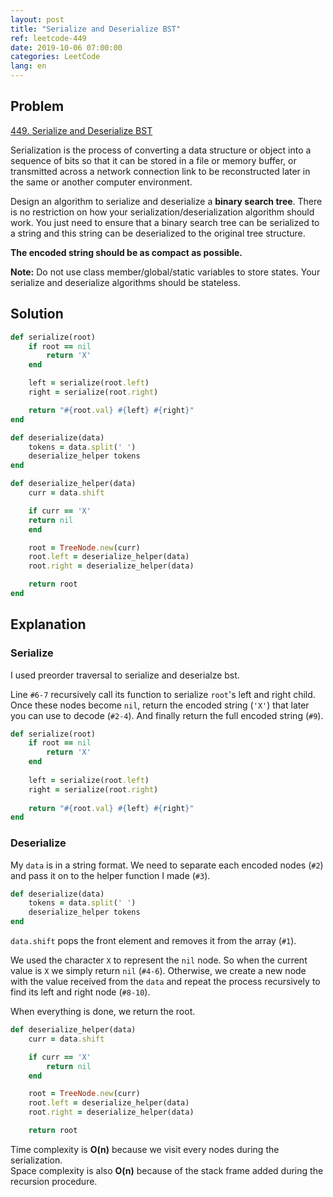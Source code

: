 ```yaml
---
layout: post
title: "Serialize and Deserialize BST"
ref: leetcode-449
date: 2019-10-06 07:00:00
categories: LeetCode
lang: en
---
```


## Problem

[449. Serialize and Deserialize BST](https://leetcode.com/problems/serialize-and-deserialize-bst/)

Serialization is the process of converting a data structure or object into a sequence of bits so that it can be stored in a file or memory buffer, 
or transmitted across a network connection link to be reconstructed later in the same or another computer environment.

Design an algorithm to serialize and deserialize a **binary search tree**. 
There is no restriction on how your serialization/deserialization algorithm should work. 
You just need to ensure that a binary search tree can be serialized to a string and this string can be deserialized to the original tree structure.

**The encoded string should be as compact as possible.**

**Note:** Do not use class member/global/static variables to store states. Your serialize and deserialize algorithms should be stateless.

<div class="divider"></div>

## Solution

```ruby
def serialize(root)
    if root == nil
        return 'X'
    end

    left = serialize(root.left)
    right = serialize(root.right)

    return "#{root.val} #{left} #{right}"
end

def deserialize(data)
    tokens = data.split(' ')
    deserialize_helper tokens
end

def deserialize_helper(data)
    curr = data.shift

    if curr == 'X'
    return nil
    end

    root = TreeNode.new(curr)
    root.left = deserialize_helper(data)
    root.right = deserialize_helper(data)

    return root
end
```

<div class="divider"></div>

## Explanation

### Serialize

I used preorder traversal to serialize and deserialze bst.

Line `#6-7` recursively call its function to serialize `root`'s left and right child.
Once these nodes become `nil`, return the encoded string (`'X'`) that later you can use to decode (`#2-4`).
And finally return the full encoded string (`#9`).

```ruby
def serialize(root)
    if root == nil
        return 'X'
    end
    
    left = serialize(root.left)
    right = serialize(root.right)
    
    return "#{root.val} #{left} #{right}"
end
```

### Deserialize

My `data` is in a string format. We need to separate each encoded nodes (`#2`) and pass it on to the helper function I made (`#3`).

```ruby
def deserialize(data)
    tokens = data.split(' ')
    deserialize_helper tokens
end
```

`data.shift` pops the front element and removes it from the array (`#1`).

We used the character `X` to represent the `nil` node. So when the current value is `X` we simply return `nil` (`#4-6`).
Otherwise, we create a new node with the value received from the `data` and repeat the process recursively to find its left and right node (`#8-10`).

When everything is done, we return the root.

```ruby
def deserialize_helper(data)
    curr = data.shift

    if curr == 'X'
        return nil
    end

    root = TreeNode.new(curr)
    root.left = deserialize_helper(data)
    root.right = deserialize_helper(data)

    return root
```

Time complexity is **O(n)** because we visit every nodes during the serialization.<br>
Space complexity is also **O(n)** because of the stack frame added during the recursion procedure.
